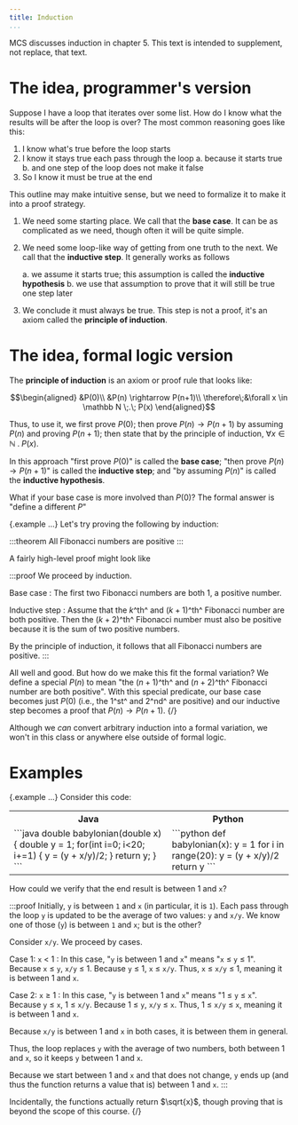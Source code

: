 ```yaml
---
title: Induction
...
```


MCS discusses induction in chapter 5. This text is intended to supplement, not replace, that text.

# The idea, programmer's version

Suppose I have a loop that iterates over some list.
How do I know what the results will be after the loop is over?
The most common reasoning goes like this:

1. I know what's true before the loop starts
2. I know it stays true each pass through the loop
    a. because it starts true
    b. and one step of the loop does not make it false
3. So I know it must be true at the end

This outline may make intuitive sense, but we need to formalize it to make it into a proof strategy.

1. We need some starting place. We call that the **base case**.
    It can be as complicated as we need, though often it will be quite simple.

2. We need some loop-like way of getting from one truth to the next.
    We call that the **inductive step**. It generally works as follows
    
    a. we assume it starts true; this assumption is called the **inductive hypothesis**
    b. we use that assumption to prove that it will still be true one step later

3. We conclude it must always be true. This step is not a proof, it's an axiom called the **principle of induction**.

# The idea, formal logic version

The **principle of induction** is an axiom or proof rule that looks like:

$$\begin{aligned}
&P(0)\\
&P(n) \rightarrow P(n+1)\\
\therefore\;&\forall x \in \mathbb N \;.\; P(x)
\end{aligned}$$

Thus, to use it, we first prove $P(0)$; then prove $P(n) \rightarrow P(n+1)$ by assuming $P(n)$ and proving $P(n+1)$; then state that by the principle of induction, $\forall x \in \mathbb N \;.\; P(x)$.

In this approach "first prove $P(0)$" is called the **base case**;
"then prove $P(n) \rightarrow P(n+1)$" is called the **inductive step**;
and "by assuming $P(n)$" is called the **inductive hypothesis**.

What if your base case is more involved than $P(0)$?
The formal answer is "define a different $P$"

{.example ...}
Let's try proving the following by induction:

:::theorem
All Fibonacci numbers are positive
:::

A fairly high-level proof might look like

:::proof
We proceed by induction.

Base case
:   The first two Fibonacci numbers are both 1, a positive number.

Inductive step
:   Assume that the $k$^th^ and $(k+1)$^th^ Fibonacci number are both positive.
    Then the $(k+2)$^th^ Fibonacci number must also be positive because it is the sum of two positive numbers.

By the principle of induction, it follows that all Fibonacci numbers are positive.
:::

All well and good. But how do we make this fit the formal variation?
We define a special $P(n)$ to mean "the $(n+1)$^th^ and $(n+2)$^th^ Fibonacci number are both positive".
With this special predicate, our base case becomes just $P(0)$ (i.e., the 1^st^ and 2^nd^ are positive) and our inductive step becomes a proof that $P(n) \rightarrow P(n+1)$.
{/}

Although we *can* convert arbitrary induction into a formal variation, we won't in this class or anywhere else outside of formal logic.

# Examples

{.example ...}
Consider this code:

<table><tr><th>Java</th><th>Python</th></tr><tr><td valign="top">
```java
double babylonian(double x) {
    double y = 1;
    for(int i=0; i<20; i+=1) {
        y = (y + x/y)/2;
    }
    return y;
}
```                          
</td><td valign="top">
```python
def babylonian(x):
    y = 1
    for i in range(20):
      y = (y + x/y)/2
    return y
```
</td></tr></table>

How could we verify that the end result is between 1 and `x`?

:::proof
Initially, `y` is between `1` and `x` (in particular, it is `1`).
Each pass through the loop `y` is updated to be the average of two values: `y` and `x/y`.
We know one of those (`y`) is between `1` and `x`; but is the other?

Consider `x/y`. We proceed by cases.

Case 1: `x` < 1
:   In this case, "`y` is between 1 and `x`" means "`x` ≤ `y` ≤ 1".
    Because `x` ≤ `y`, `x/y` ≤ 1.
    Because `y` ≤ 1, `x` ≤ `x/y`.
    Thus, `x` ≤ `x/y` ≤ 1, meaning it is between 1 and `x`.

Case 2: `x` ≥ 1
:   In this case, "`y` is between 1 and `x`" means "1 ≤ `y` ≤ `x`".
    Because `y` ≤ `x`, 1 ≤ `x/y`.
    Because 1 ≤ `y`, `x/y` ≤ `x`.
    Thus, 1 ≤ `x/y` ≤ `x`, meaning it is between 1 and `x`.

Because `x/y` is between 1 and `x` in both cases, it is between them in general.

Thus, the loop replaces `y` with the average of two numbers, both between 1 and `x`, so it keeps `y` between 1 and `x`.

Because we start between 1 and `x` and that does not change, `y` ends up (and thus the function returns a value that is) between 1 and `x`.
:::

Incidentally, the functions actually return $\sqrt{x}$, though proving that is beyond the scope of this course.
{/}

